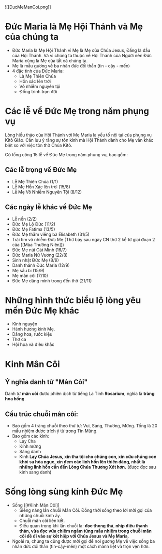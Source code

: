 ![[DucMeManCoi.png]]

# Đức Maria là Mẹ Hội Thánh và Mẹ của chúng ta

- Đức Maria là Mẹ Hội Thánh vì Mẹ là Mẹ của Chúa Jesus, Đấng là đầu của Hội Thánh. Và vì chúng ta thuộc về Hội Thánh của Người nên Đức Maria cũng là Mẹ của tất cả chúng ta.
- Mẹ là mẫu gương về ba nhân đức đối thần (tin - cậy - mến)
- 4 đặc tính của Đức Maria:
	- Là Mẹ Thiên Chúa
	- Hồn xác lên trời
	- Vô nhiễm nguyên tội
	- Đồng trinh trọn đời

# Các lễ về Đức Mẹ trong năm phụng vụ

Lòng hiếu thảo của Hội Thánh với Mẹ Maria là yếu tố nội tại của phụng vụ Kitô Giáo. Cần lưu ý rằng sự tôn kính mà Hội Thánh dành cho Mẹ vẫn khác biệt so với việc tôn thờ Chúa Kitô.

Có tổng cộng 15 lễ về Đức Mẹ trong năm phụng vụ, bao gồm:
## Các lễ trọng về Đức Mẹ

- Lễ Mẹ Thiên Chúa (1/1)
- Lễ Mẹ Hồn Xác lên trời (15/8)
- Lễ Mẹ Vô Nhiễm Nguyên Tội (8/12)

## Các ngày lễ khác về Đức Mẹ

- Lễ nến (2/2)
- Đức Mẹ Lộ Đức (11/2)
- Đức Mẹ Fatima (13/5)
- Đức Mẹ thăm viếng bà Elisabeth (31/5)
- Trái tim vô nhiễm Đức Mẹ (Thứ bảy sau ngày CN thứ 2 kể từ giai đoạn 2 của [[Mùa Thường Niên]])
- Đức Mẹ núi Cát Minh (16/7)
- Đức Maria Nữ Vương (22/8)
- Sinh nhật Đức Mẹ (8/9)
- Danh thánh Đức Maria (12/9)
- Mẹ sầu bi (15/9)
- Mẹ mân côi (7/10)
- Đức Mẹ dâng mình trong đền thờ (21/11)
# Những hình thức biểu lộ lòng yêu mến Đức Mẹ khác

- Kinh nguyện
- Hành hương kính Mẹ.
- Dâng hoa, rước kiệu
- Thơ ca
- Hội họa và điêu khắc

# Kinh Mân Côi

## Ý nghĩa danh từ "Mân Côi"

Danh từ **mân côi** đươc phiên dịch từ tiếng La Tinh **Rosarium**, nghĩa là **tràng hoa hồng**.

## Cấu trúc chuỗi mân côi:

- Bao gồm 4 tràng chuỗi theo thứ tự: Vui, Sáng, Thương, Mừng. Tổng là 20 mầu nhiệm được trích ý từ trong Tin Mừng.
- Bao gồm các kinh:
	- Lạy Cha
	- Kính mừng
	- Sáng danh
	- Kinh **Lạy Chúa Jesus, xin tha tội cho chúng con, xin cứu chúng con khỏi sa hỏa ngục, xin đem các linh hồn lên thiên đàng, nhất là những linh hồn cần đến Lòng Chúa Thương Xót hơn.** (được đọc sau kinh sang danh)

# Sống lòng sùng kính Đức Mẹ

- Sống [[#Kinh Mân Côi]]
	- Siêng năng lần chuỗi Mân Côi. Đồng thời sống theo lời mời gọi của những chuỗi kinh ấy.
	- Chuỗi mân côi liên kết.
	- Điều quan trọng khi lần chuỗi là: **đọc thong thả, nhịp điệu thanh thản, vừa đọc vừa chiêm ngắm từng mầu nhiệm trong chuỗi mân côi để đi vào sự kết hiệp với Chúa Jesus và Mẹ Maria**.
- Ngoài ra, chúng ta cũng được mời gọi để noi gương Mẹ về việc sống ba nhân đức đối thần (tin-cậy-mến) một cách mãnh liệt và trọn vẹn hơn.
